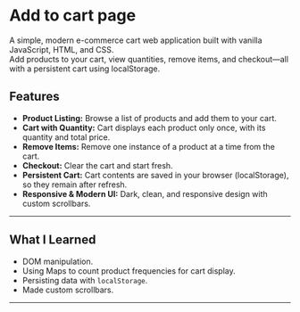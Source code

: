 # Add to cart page

A simple, modern e-commerce cart web application built with vanilla JavaScript, HTML, and CSS.  
Add products to your cart, view quantities, remove items, and checkout—all with a persistent cart using localStorage.

## Features

- **Product Listing:** Browse a list of products and add them to your cart.
- **Cart with Quantity:** Cart displays each product only once, with its quantity and total price.
- **Remove Items:** Remove one instance of a product at a time from the cart.
- **Checkout:** Clear the cart and start fresh.
- **Persistent Cart:** Cart contents are saved in your browser (localStorage), so they remain after refresh.
- **Responsive & Modern UI:** Dark, clean, and responsive design with custom scrollbars.

---

## What I Learned

- DOM manipulation.
- Using Maps to count product frequencies for cart display.
- Persisting data with `localStorage`.
- Made custom scrollbars.

---
